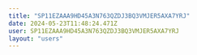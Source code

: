 ```yaml
---
title: "SP11EZAAA9HD45A3N763QZDJ3BQ3VMJER5AXA7YRJ"
date: 2024-05-23T11:48:24.471Z
user: SP11EZAAA9HD45A3N763QZDJ3BQ3VMJER5AXA7YRJ
layout: "users"
---
```

    